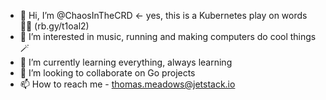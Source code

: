 - 👋 Hi, I’m @ChaosInTheCRD <- yes, this is a Kubernetes play on words 🤦‍♀️ (rb.gy/t1oal2)
- 👀 I’m interested in music, running and making computers do cool things 🪄
- 🌱 I’m currently learning everything, always learning
- 💞️ I’m looking to collaborate on Go projects
- 📫 How to reach me - thomas.meadows@jetstack.io

<!---
ChaosInTheCRD/ChaosInTheCRD is a ✨ special ✨ repository because its `README.md` (this file) appears on your GitHub profile.
You can click the Preview link to take a look at your changes.
--->
